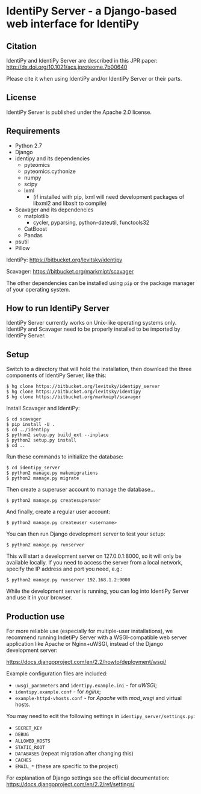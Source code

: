 IdentiPy Server - a Django-based web interface for IdentiPy
============================================================

Citation
--------

IdentiPy and IdentiPy Server are described in this JPR paper: http://dx.doi.org/10.1021/acs.jproteome.7b00640

Please cite it when using IdentiPy and/or IdentiPy Server or their parts.

License
-------

IdentiPy Server is published under the Apache 2.0 license.


Requirements
------------

 - Python 2.7
 - Django
 - identipy and its dependencies
    * pyteomics
    * pyteomics.cythonize
    * numpy
    * scipy
    * lxml
      + (if installed with pip, lxml will need development packages of libxml2 and libxslt to compile)
 - Scavager and its dependencies
    * matplotlib
       + cycler, pyparsing, python-dateutil, functools32
    * CatBoost
    * Pandas
 - psutil
 - Pillow

IdentiPy: https://bitbucket.org/levitsky/identipy

Scavager: https://bitbucket.org/markmipt/scavager

The other dependencies can be installed using `pip` or the package manager of your operating system.

How to run IdentiPy Server
--------------------------

IdentiPy Server currently works on Unix-like operating systems only.
IdentiPy and Scavager need to be properly installed to be imported by IdentiPy Server.

Setup
-----

Switch to a directory that will hold the installation, then download the three components of IdentiPy Server, like this:

```
$ hg clone https://bitbucket.org/levitsky/identipy_server
$ hg clone https://bitbucket.org/levitsky/identipy
$ hg clone https://bitbucket.org/markmipt/scavager
```
Install Scavager and IdentiPy:

```
$ cd scavager
$ pip install -U .
$ cd ../identipy
$ python2 setup.py build_ext --inplace
$ python2 setup.py install
$ cd ..
```

Run these commands to initialize the database:

```
$ cd identipy_server
$ python2 manage.py makemigrations
$ python2 manage.py migrate
```

Then create a superuser account to manage the database...

```
$ python2 manage.py createsuperuser

```
And finally, create a regular user account:

```
$ python2 manage.py createuser <username>
```

You can then run Django development server to test your setup:

```
$ python2 manage.py runserver
```

This will start a development server on 127.0.0.1:8000, so it will only be available locally.
If you need to access the server from a local network, specify the IP address and port you need, e.g.:

```
$ python2 manage.py runserver 192.168.1.2:9000
```

While the development server is running, you can log into IdentiPy Server and use it in your browser.

Production use
--------------

For more reliable use (especially for multiple-user installations), we recommend running IndetiPy Server with a WSGI-compatible
web server application like Apache or Nginx+uWSGI, instead of the Django development server:

https://docs.djangoproject.com/en/2.2/howto/deployment/wsgi/

Example configuration files are included:

 - `uwsgi_parameters` and `identipy.example.ini` - for _uWSGI_;
 - `identipy.example.conf` - for _nginx_;
 - `example-httpd-vhosts.conf` - for _Apache_ with _mod_wsgi_ and virtual hosts.

 You may need to edit the following settings in `identipy_server/settings.py`:

  - `SECRET_KEY`
  - `DEBUG`
  - `ALLOWED_HOSTS`
  - `STATIC_ROOT`
  - `DATABASES` (repeat migration after changing this)
  - `CACHES`
  - `EMAIL_*` (these are specific to the project)

 For explanation of Django settings see the official documentation: https://docs.djangoproject.com/en/2.2/ref/settings/
